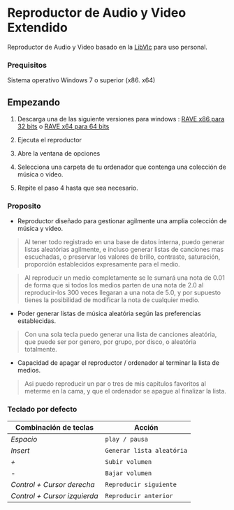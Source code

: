 # Reproductor de Audio y Video Extendido
Reproductor de Audio y Video basado en la [LibVlc](https://www.videolan.org/vlc/index.es.html) para uso personal.

### Prequisitos
Sistema operativo Windows 7 o superior (x86. x64)

## Empezando
 1. Descarga una de las siguiente versiones para windows : [RAVE x86 para 32 bits](https://raw.githubusercontent.com/devildrey33/RAVE/master/Instaladores/Instalador%20x86/SetupRave-x86.msi) o [RAVE x64 para 64 bits](https://raw.githubusercontent.com/devildrey33/RAVE/master/Instaladores/Instalador%20x64/SetupRave-x64.msi)
 
 2. Ejecuta el reproductor
 
 3. Abre la ventana de opciones
 
 4. Selecciona una carpeta de tu ordenador que contenga una colección de música o vídeo.
 
 5. Repite el paso 4 hasta que sea necesario.
 
 ### Proposito
 * Reproductor diseñado para gestionar agilmente una amplia colección de música y vídeo.
 > Al tener todo registrado en una base de datos interna, puedo generar listas aleatórias agilmente, e incluso generar listas de canciones mas escuchadas, o preservar los valores de brillo, contraste, saturación, proporción establecidos expresamente para el medio.
 
 > Al reproducir un medio completamente se le sumará una nota de 0.01 de forma que si todos los medios parten de una nota de 2.0 al reproducir-los 300 veces llegaran a una nota de 5.0, y por supuesto tienes la posibilidad de modificar la nota de cualquier medio.
 
 * Poder generar listas de música aleatória según las preferencias establecidas.
 > Con una sola tecla puedo generar una lista de canciones aleatória, que puede ser por genero, por grupo, por disco, o aleatória totalmente.
 
 * Capacidad de apagar el reproductor / ordenador al terminar la lista de medios.
 > Asi puedo reproducir un par o tres de mis capitulos favoritos al meterme en la cama, y que el ordenador se apague al finalizar la lista.
 
 
### Teclado por defecto
 Combinación de teclas       | Acción
---------------------------- | ----------------------------
*Espacio*                    | `play / pausa`
*Insert*                     | `Generar lista aleatória`
*+*                          | `Subir volumen`
*-*                          | `Bajar volumen`
*Control + Cursor derecha*   | `Reproducir siguiente`
*Control + Cursor izquierda* | `Reproducir anterior`

